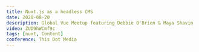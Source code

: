 ```yaml
---
title: Nuxt.js as a headless CMS
date: 2020-08-20
description: Global Vue Meetup featuring Debbie O'Brien & Maya Shavin
video: ZUD9hWCmf9c
tags: [nuxt, Content]
conference: This Dot Media
---
```

